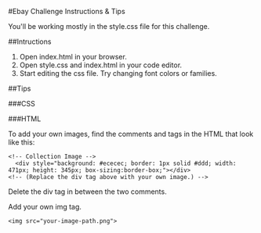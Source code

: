 #Ebay Challenge Instructions & Tips

You'll be working mostly in the style.css file for this challenge.

##Intructions

1. Open index.html in your browser.
2. Open style.css and index.html in your code editor.
3. Start editing the css file. Try changing font colors or families.

##Tips

###CSS

###HTML

To add your own images, find the comments and tags in the HTML that look like this:
```
<!-- Collection Image -->
  <div style="background: #ececec; border: 1px solid #ddd; width: 471px; height: 345px; box-sizing:border-box;"></div>
<!-- (Replace the div tag above with your own image.) -->
```

Delete the div tag in between the two comments.

Add your own img tag.
```
<img src="your-image-path.png">
```